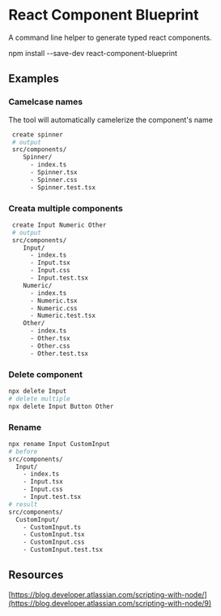 # React Component Blueprint

A command line helper to generate typed react components.

npm install --save-dev react-component-blueprint

## Examples

### Camelcase names

The tool will automatically camelerize the component's name

```bash
 create spinner
 # output
 src/components/
    Spinner/
      - index.ts
      - Spinner.tsx
      - Spinner.css
      - Spinner.test.tsx
```

### Creata multiple components

```bash
 create Input Numeric Other
 # output
 src/components/
    Input/
      - index.ts
      - Input.tsx
      - Input.css
      - Input.test.tsx
    Numeric/
      - index.ts
      - Numeric.tsx
      - Numeric.css
      - Numeric.test.tsx
    Other/
      - index.ts
      - Other.tsx
      - Other.css
      - Other.test.tsx
```

### Delete component

```bash
npx delete Input
# delete multiple
npx delete Input Button Other 
```

### Rename

```bash
npx rename Input CustomInput
# before
src/components/
  Input/
    - index.ts
    - Input.tsx
    - Input.css
    - Input.test.tsx
# result
src/components/
  CustomInput/
    - CustomInput.ts
    - CustomInput.tsx
    - CustomInput.css
    - CustomInput.test.tsx

```
## Resources 

[https://blog.developer.atlassian.com/scripting-with-node/](https://blog.developer.atlassian.com/scripting-with-node/9)
